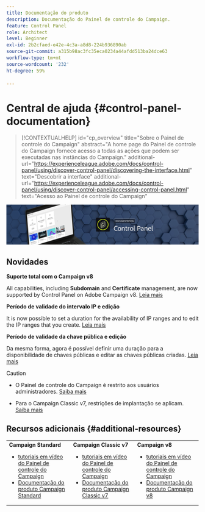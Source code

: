 ```yaml
---
title: Documentação do produto
description: Documentação do Painel de controle do Campaign.
feature: Control Panel
role: Architect
level: Beginner
exl-id: 2b2cfaed-e42e-4c3a-a8d8-224b936890ab
source-git-commit: a315b98ac3fc35eca0234a44afdd513ba24dce63
workflow-type: tm+mt
source-wordcount: '232'
ht-degree: 59%

---
```


# Central de ajuda {#control-panel-documentation}

>[!CONTEXTUALHELP]
>id="cp_overview"
>title="Sobre o Painel de controle do Campaign"
>abstract="A home page do Painel de controle do Campaign fornece acesso a todas as ações que podem ser executadas nas instâncias do Campaign."
>additional-url="https://experienceleague.adobe.com/docs/control-panel/using/discover-control-panel/discovering-the-interface.html" text="Descobrir a interface"
>additional-url="https://experienceleague.adobe.com/docs/control-panel/using/discover-control-panel/accessing-control-panel.html" text="Acesso ao Painel de controle do Campaign"

![](assets/do-not-localize/banner.png)

## Novidades

**Suporte total com o Campaign v8**

All capabilities, including **Subdomain** and **Certificate** management, are now supported by Control Panel on Adobe Campaign v8. [Leia mais](faq.md#v8-restrictions)

**Período de validade do intervalo IP e edição**

It is now possible to set a duration for the availability of IP ranges and to edit the IP ranges that you create. [Leia mais](sftp/using/ip-range-allow-listing.md)

**Período de validade da chave pública e edição**

Da mesma forma, agora é possível definir uma duração para a disponibilidade de chaves públicas e editar as chaves públicas criadas. [Leia mais](sftp/using/key-management.md)

>[!CAUTION]
>
>* O Painel de controle do Campaign é restrito aos usuários administradores. [Saiba mais](https://experienceleague.adobe.com/docs/control-panel/using/discover-control-panel/managing-permissions.html#discover-control-panel)
>
>* Para o Campaign Classic v7, restrições de implantação se aplicam. [Saiba mais](faq.md#v7-restrictions)


## Recursos adicionais {#additional-resources}

<table>
    <tr>
        <td><b>Campaign Standard</b><br/>
        <ul>
            <li><a href="https://experienceleague.adobe.com/docs/campaign-standard-learn/control-panel/control-panel-overview.html?lang=pt-BR">tutoriais em vídeo do Painel de controle do Campaign</a></li>
            <li><a href="https://experienceleague.adobe.com/docs/campaign-standard/using/campaign-standard-home.html?lang=pt-BR">Documentação do produto Campaign Standard</a></li>
        </ul>
        </td>
        <td><b>Campaign Classic v7</b><br/>
        <ul>
            <li><a href="https://experienceleague.adobe.com/docs/campaign-classic-learn/control-panel/control-panel-overview.html?lang=pt-BR">tutoriais em vídeo do Painel de controle do Campaign</a></li>
            <li><a href="://experienceleague.adobe.com/docs/campaign-classic/using/campaign-classic-home.html?lang=pt-BR">Documentação do produto Campaign Classic v7</a></li>
        </ul>
        </td>
        <td><b>Campaign v8</b><br/>
        <ul>
            <li><a href="https://experienceleague.adobe.com/docs/campaign-learn/control-panel/control-panel-overview.html?lang=pt-BR">tutoriais em vídeo do Painel de controle do Campaign</a></li>
            <li><a href="https://experienceleague.adobe.com/docs/campaign/campaign-v8/campaign-home.html?lang=pt-BR">Documentação do produto Campaign v8</a></li>
        </ul>
        </td>
    </tr>
</table>

